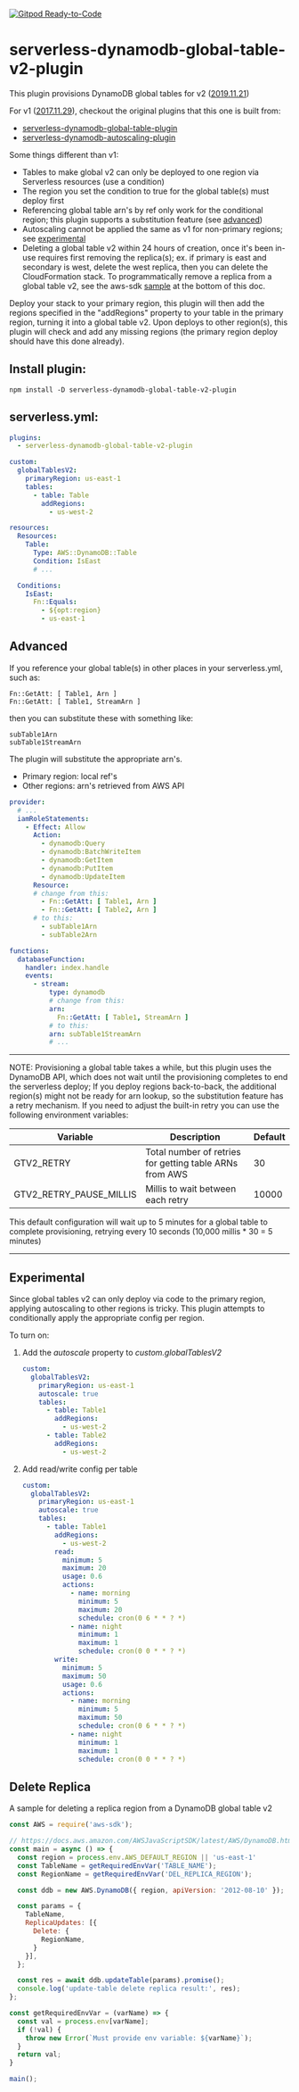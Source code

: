 [![Gitpod Ready-to-Code](https://img.shields.io/badge/Gitpod-Ready--to--Code-blue?logo=gitpod)](https://gitpod.io/#https://github.com/tveal/serverless-dynamodb-global-table-v2-plugin.git)

# serverless-dynamodb-global-table-v2-plugin

This plugin provisions DynamoDB global tables for v2
([2019.11.21](https://docs.aws.amazon.com/amazondynamodb/latest/developerguide/V2globaltables.tutorial.html))

For v1
([2017.11.29](https://docs.aws.amazon.com/amazondynamodb/latest/developerguide/globaltables.tutorial.html)),
checkout the original plugins that this one is built from:
- [serverless-dynamodb-global-table-plugin](https://www.npmjs.com/package/serverless-dynamodb-global-table-plugin)
- [serverless-dynamodb-autoscaling-plugin](https://www.npmjs.com/package/serverless-dynamodb-autoscaling-plugin)

Some things different than v1:
- Tables to make global v2 can only be deployed to one region via Serverless
  resources (use a condition)
- The region you set the condition to true for the global table(s) must deploy
  first
- Referencing global table arn's by ref only work for the conditional region;
  this plugin supports a substitution feature (see [advanced](#Advanced))
- Autoscaling cannot be applied the same as v1 for non-primary regions; see
  [experimental](#Experimental)
- Deleting a global table v2 within 24 hours of creation, once it's been in-use
  requires first removing the replica(s); ex. if primary is east and secondary
  is west, delete the west replica, then you can delete the CloudFormation stack.
  To programmatically remove a replica from a global table v2, see the aws-sdk
  [sample](#Delete-Replica) at the bottom of this doc.

Deploy your stack to your primary region, this plugin will then add the regions
specified in the "addRegions" property to your table in the primary region,
turning it into a global table v2. Upon deploys to other region(s), this plugin
will check and add any missing regions (the primary region deploy should have
this done already).

## Install plugin:

```
npm install -D serverless-dynamodb-global-table-v2-plugin
```

## serverless.yml:

```yaml
plugins:
  - serverless-dynamodb-global-table-v2-plugin

custom:
  globalTablesV2:
    primaryRegion: us-east-1
    tables:
      - table: Table
        addRegions:
          - us-west-2

resources:
  Resources:
    Table:
      Type: AWS::DynamoDB::Table
      Condition: IsEast
      # ...

  Conditions:
    IsEast:
      Fn::Equals:
        - ${opt:region}
        - us-east-1
```

## Advanced

If you reference your global table(s) in other places in your serverless.yml,
such as:

```
Fn::GetAtt: [ Table1, Arn ]
Fn::GetAtt: [ Table1, StreamArn ]
```

then you can substitute these with something like:

```
subTable1Arn
subTable1StreamArn
```

The plugin will substitute the appropriate arn's.
- Primary region: local ref's
- Other regions: arn's retrieved from AWS API

```yaml
provider:
  # ...
  iamRoleStatements:
    - Effect: Allow
      Action:
        - dynamodb:Query
        - dynamodb:BatchWriteItem
        - dynamodb:GetItem
        - dynamodb:PutItem
        - dynamodb:UpdateItem
      Resource:
      # change from this:
        - Fn::GetAtt: [ Table1, Arn ]
        - Fn::GetAtt: [ Table2, Arn ]
      # to this:
        - subTable1Arn
        - subTable2Arn

functions:
  databaseFunction:
    handler: index.handle
    events:
      - stream:
          type: dynamodb
          # change from this:
          arn:
            Fn::GetAtt: [ Table1, StreamArn ]
          # to this:
          arn: subTable1StreamArn
          # ...
```

---

NOTE: Provisioning a global table takes a while, but this plugin uses the
DynamoDB API, which does not wait until the provisioning completes to end the
serverless deploy; If you deploy regions back-to-back, the additional region(s)
might not be ready for arn lookup, so the substitution feature has a retry
mechanism. If you need to adjust the built-in retry you can use the following
environment variables:

Variable                | Description                                             | Default
------------------------|---------------------------------------------------------|--------
GTV2_RETRY              | Total number of retries for getting table ARNs from AWS | 30
GTV2_RETRY_PAUSE_MILLIS | Millis to wait between each retry                       | 10000

This default configuration will wait up to 5 minutes for a global table to
complete provisioning, retrying every 10 seconds (10,000 millis * 30 = 5 minutes)

---

## Experimental

Since global tables v2 can only deploy via code to the primary region, applying
autoscaling to other regions is tricky. This plugin attempts to conditionally
apply the appropriate config per region.

To turn on:

1. Add the _autoscale_ property to _custom.globalTablesV2_

    ```yaml
    custom:
      globalTablesV2:
        primaryRegion: us-east-1
        autoscale: true
        tables:
          - table: Table1
            addRegions:
              - us-west-2
          - table: Table2
            addRegions:
              - us-west-2
    ```

2. Add read/write config per table

    ```yaml
    custom:
      globalTablesV2:
        primaryRegion: us-east-1
        autoscale: true
        tables:
          - table: Table1
            addRegions:
              - us-west-2
            read:
              minimum: 5
              maximum: 20
              usage: 0.6
              actions:
                - name: morning
                  minimum: 5
                  maximum: 20
                  schedule: cron(0 6 * * ? *)
                - name: night
                  minimum: 1
                  maximum: 1
                  schedule: cron(0 0 * * ? *)
            write:
              minimum: 5
              maximum: 50
              usage: 0.6
              actions:
                - name: morning
                  minimum: 5
                  maximum: 50
                  schedule: cron(0 6 * * ? *)
                - name: night
                  minimum: 1
                  maximum: 1
                  schedule: cron(0 0 * * ? *)
    ```

## Delete Replica

A sample for deleting a replica region from a DynamoDB global table v2

```js
const AWS = require('aws-sdk');

// https://docs.aws.amazon.com/AWSJavaScriptSDK/latest/AWS/DynamoDB.html#updateTable-property
const main = async () => {
  const region = process.env.AWS_DEFAULT_REGION || 'us-east-1'
  const TableName = getRequiredEnvVar('TABLE_NAME');
  const RegionName = getRequiredEnvVar('DEL_REPLICA_REGION');

  const ddb = new AWS.DynamoDB({ region, apiVersion: '2012-08-10' });

  const params = {
    TableName,
    ReplicaUpdates: [{
      Delete: {
        RegionName, 
      }
    }],
  };

  const res = await ddb.updateTable(params).promise();
  console.log('update-table delete replica result:', res);
};

const getRequiredEnvVar = (varName) => {
  const val = process.env[varName];
  if (!val) {
    throw new Error(`Must provide env variable: ${varName}`);
  }
  return val;
}

main();
```